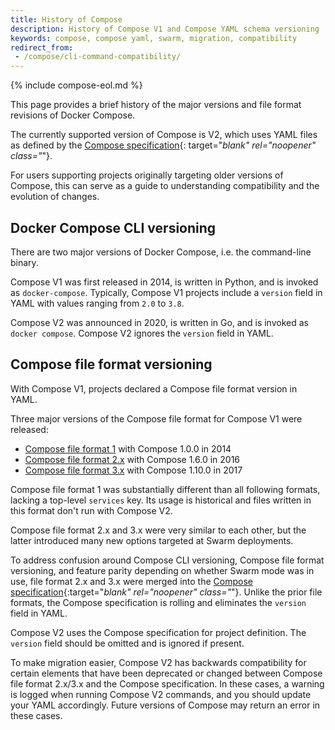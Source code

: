 ```yaml
---
title: History of Compose
description: History of Compose V1 and Compose YAML schema versioning
keywords: compose, compose yaml, swarm, migration, compatibility
redirect_from:
 - /compose/cli-command-compatibility/
---
```

{% include compose-eol.md %}

This page provides a brief history of the major versions and file format revisions of Docker Compose.

The currently supported version of Compose is V2, which uses YAML files as defined by the [Compose specification](https://github.com/compose-spec/compose-spec){:
target="_blank" rel="noopener" class="_"}.

For users supporting projects originally targeting older versions of Compose, this can serve as a guide to understanding compatibility and the evolution of changes.

## Docker Compose CLI versioning
There are two major versions of Docker Compose, i.e. the command-line binary.

Compose V1 was first released in 2014, is written in Python, and is invoked as `docker-compose`.
Typically, Compose V1 projects include a `version` field in YAML with values ranging from `2.0` to `3.8`.

Compose V2 was announced in 2020, is written in Go, and is invoked as `docker compose`.
Compose V2 ignores the `version` field in YAML.

## Compose file format versioning
With Compose V1, projects declared a Compose file format version in YAML.

Three major versions of the Compose file format for Compose V1 were released:
- [Compose file format 1](/compose/compose-file/compose-versioning/#version-1-to-2x) with Compose 1.0.0 in 2014
- [Compose file format 2.x](../compose-file/compose-file-v2/) with Compose 1.6.0 in 2016
- [Compose file format 3.x](../compose-file/compose-file-v3/) with Compose 1.10.0 in 2017

Compose file format 1 was substantially different than all following formats, lacking a top-level `services` key.
Its usage is historical and files written in this format don't run with Compose V2.

Compose file format 2.x and 3.x were very similar to each other, but the latter introduced many new options targeted at Swarm deployments.

To address confusion around Compose CLI versioning, Compose file format versioning, and feature parity depending on whether Swarm mode was in use, file format 2.x and 3.x were merged into the [Compose specification](https://github.com/compose-spec/compose-spec){:target="_blank" rel="noopener" class="_"}.
Unlike the prior file formats, the Compose specification is rolling and eliminates the `version` field in YAML.

Compose V2 uses the Compose specification for project definition.
The `version` field should be omitted and is ignored if present.

To make migration easier, Compose V2 has backwards compatibility for certain elements that have been deprecated or changed between Compose file format 2.x/3.x and the Compose specification.
In these cases, a warning is logged when running Compose V2 commands, and you should update your YAML accordingly.
Future versions of Compose may return an error in these cases.
